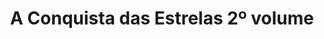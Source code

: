 ---
Numero: 326
title: A Conquista das Estrelas 2º volume
Autor: James P Hogan
Co-autor: 
Ano-de-Publicacao: 1984
Titulo-original: Voyage From Yesteryear
Tradutor: Eurico da Fonseca
Co-tradutor: 
Ano-de-edicao: 1982
alias: James-P-Hogan
Autor2-alias: 
Tradutor1-alias: Eurico-da-Fonseca
Tradutor2-alias: 
Titulo-link: 326-A-Conquista-das-Estrelas-2-volume
Capa: António Pedro
pags: 214
Capa-link: Antonio-Pedro
---
